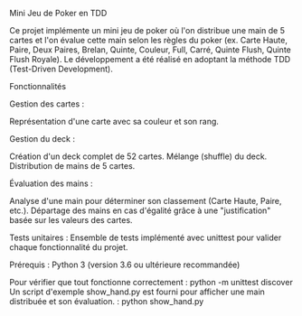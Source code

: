 Mini Jeu de Poker en TDD

Ce projet implémente un mini jeu de poker où l'on distribue une main de 5 cartes et l'on évalue cette main selon les règles du poker (ex. Carte Haute, Paire, Deux Paires, Brelan, Quinte, Couleur, Full, Carré, Quinte Flush, Quinte Flush Royale). Le développement a été réalisé en adoptant la méthode TDD (Test-Driven Development).

Fonctionnalités

Gestion des cartes :

Représentation d'une carte avec sa couleur et son rang.

Gestion du deck :

Création d'un deck complet de 52 cartes.
Mélange (shuffle) du deck.
Distribution de mains de 5 cartes.

Évaluation des mains :

Analyse d'une main pour déterminer son classement (Carte Haute, Paire, etc.).
Départage des mains en cas d'égalité grâce à une "justification" basée sur les valeurs des cartes.

Tests unitaires :
Ensemble de tests implémenté avec unittest pour valider chaque fonctionnalité du projet.

Prérequis :
Python 3 (version 3.6 ou ultérieure recommandée)

Pour vérifier que tout fonctionne correctement : python -m unittest discover
Un script d'exemple show_hand.py est fourni pour afficher une main distribuée et son évaluation. : python show_hand.py

